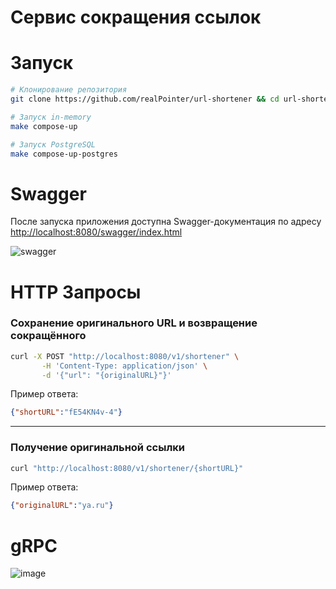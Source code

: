 # Сервис сокращения ссылок
 
# Запуск

~~~zsh
# Клонирование репозитория
git clone https://github.com/realPointer/url-shortener && cd url-shortener

# Запуск in-memory
make compose-up

# Запуск PostgreSQL
make compose-up-postgres
~~~

# Swagger

После запуска приложения доступна Swagger-документация по адресу [http://localhost:8080/swagger/index.html](http://localhost:8080/swagger/index.html)

![swagger](https://github.com/realPointer/url-shortener/assets/50529632/855006ce-1018-41cd-b7f8-dbaeae0d2d0a)


# HTTP Запросы

### Сохранение оригинального URL и возвращение сокращённого

~~~zsh
curl -X POST "http://localhost:8080/v1/shortener" \
       -H 'Content-Type: application/json' \
       -d '{"url": "{originalURL}"}'
~~~

Пример ответа:
~~~json
{"shortURL":"fE54KN4v-4"}
~~~
---

### Получение оригинальной ссылки

~~~zsh
curl "http://localhost:8080/v1/shortener/{shortURL}"
~~~

Пример ответа:
~~~json
{"originalURL":"ya.ru"}
~~~

# gRPC

![image](https://github.com/realPointer/url-shortener/assets/50529632/91103f34-30c5-405e-b4e3-43d7f3bf245b)
